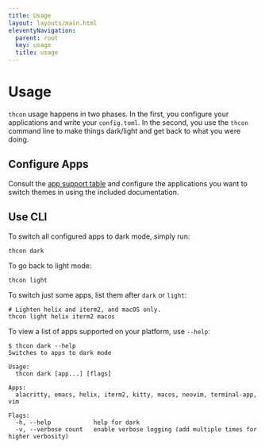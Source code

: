 ```yaml
---
title: Usage
layout: layouts/main.html
eleventyNavigation:
  parent: root
  key: usage
  title: usage
---
```


# Usage
`thcon` usage happens in two phases. In the first, you configure your
applications and write your `config.toml`. In the second, you use the `thcon`
command line to make things dark/light and get back to what you were doing.

## Configure Apps
Consult the [app support table](https://thcon.app/apps/) and configure the
applications you want to switch themes in using the included documentation.

## Use CLI
To switch all configured apps to dark mode, simply run:

```text
thcon dark
```

To go back to light mode:

```text
thcon light
```

To switch just some apps, list them after `dark` or `light`:

```text
# Lighten helix and iterm2, and macOS only.
thcon light helix iterm2 macos
```

To view a list of apps supported on your platform, use `--help`:

```text
$ thcon dark --help
Switches to apps to dark mode

Usage:
  thcon dark [app...] [flags]

Apps:
  alacritty, emacs, helix, iterm2, kitty, macos, neovim, terminal-app, vim

Flags:
  -h, --help            help for dark
  -v, --verbose count   enable verbose logging (add multiple times for higher verbosity)
```
